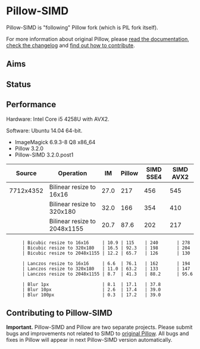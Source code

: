 # Pillow-SIMD

Pillow-SIMD is "following" Pillow fork (which is PIL fork itself).

For more information about original Pillow, please
[read the documentation](http://pillow.readthedocs.io/),
[check the changelog](https://github.com/python-pillow/Pillow/blob/master/CHANGES.rst) and
[find out how to contribute](https://github.com/python-pillow/Pillow/blob/master/.github/CONTRIBUTING.md).


## Aims


## Status


## Performance

Hardware: Intel Core i5 4258U with AVX2.

Software: Ubuntu 14.04 64-bit.

- ImageMagick 6.9.3-8 Q8 x86_64
- Pillow 3.2.0
- Pillow-SIMD 3.2.0.post1

Source    | Operation                   | IM   | Pillow | SIMD SSE4 | SIMD AVX2 
----------|-----------------------------|------|--------|-----------|-----------
7712x4352 | Bilinear resize to 16x16    | 27.0 | 217    | 456       | 545
          | Bilinear resize to 320x180  | 32.0 | 166    | 354       | 410
          | Bilinear resize to 2048x1155| 20.7 | 87.6   | 202       | 217
          
          | Bicubic resize to 16x16     | 10.9 | 115    | 240       | 278
          | Bicubic resize to 320x180   | 16.5 | 92.3   | 198       | 204
          | Bicubic resize to 2048x1155 | 12.2 | 65.7   | 126       | 130

          | Lanczos resize to 16x16     | 6.6  | 76.1   | 162       | 194
          | Lanczos resize to 320x180   | 11.0 | 63.2   | 133       | 147
          | Lanczos resize to 2048x1155 | 8.7  | 41.3   | 88.2      | 95.6

          | Blur 1px                    | 8.1  | 17.1   | 37.8
          | Blur 10px                   | 2.6  | 17.4   | 39.0
          | Blur 100px                  | 0.3  | 17.2   | 39.0


## Contributing to Pillow-SIMD

**Important.** Pillow-SIMD and Pillow are two separate projects.
Please submit bugs and improvements not related to SIMD to 
[original Pillow](https://github.com/python-pillow/Pillow/issues/new).
All bugs and fixes in Pillow will appear in next Pillow-SIMD version automatically.
